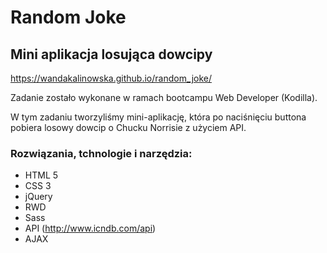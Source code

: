 # Random Joke

## Mini aplikacja losująca dowcipy 

https://wandakalinowska.github.io/random_joke/

Zadanie zostało wykonane w ramach bootcampu Web Developer (Kodilla).

W tym zadaniu tworzyliśmy mini-aplikację, która po naciśnięciu buttona pobiera losowy dowcip o Chucku Norrisie z użyciem API. 

### Rozwiązania, tchnologie i narzędzia:

* HTML 5
* CSS 3
* jQuery
* RWD
* Sass
* API (http://www.icndb.com/api)
* AJAX





